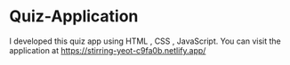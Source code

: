 # Quiz-Application
I developed this quiz app using HTML , CSS , JavaScript. You can visit the application at https://stirring-yeot-c9fa0b.netlify.app/
